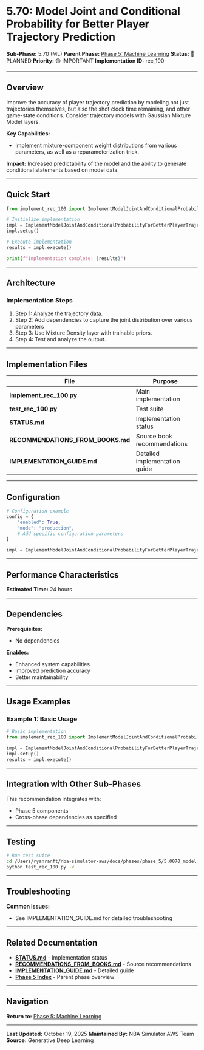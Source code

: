# 5.70: Model Joint and Conditional Probability for Better Player Trajectory Prediction

**Sub-Phase:** 5.70 (ML)
**Parent Phase:** [Phase 5: Machine Learning](../PHASE_5_INDEX.md)
**Status:** 🔵 PLANNED
**Priority:** 🟡 IMPORTANT
**Implementation ID:** rec_100

---

## Overview

Improve the accuracy of player trajectory prediction by modeling not just trajectories themselves, but also the shot clock time remaining, and other game-state conditions. Consider trajectory models with Gaussian Mixture Model layers.

**Key Capabilities:**
- Implement mixture-component weight distributions from various parameters, as well as a reparameterization trick.

**Impact:**
Increased predictability of the model and the ability to generate conditional statements based on model data.

---

## Quick Start

```python
from implement_rec_100 import ImplementModelJointAndConditionalProbabilityForBetterPlayerTrajectoryPrediction

# Initialize implementation
impl = ImplementModelJointAndConditionalProbabilityForBetterPlayerTrajectoryPrediction()
impl.setup()

# Execute implementation
results = impl.execute()

print(f"Implementation complete: {results}")
```

---

## Architecture

### Implementation Steps

1. Step 1: Analyze the trajectory data.
2. Step 2: Add dependencies to capture the joint distribution over various parameters
3. Step 3: Use Mixture Density layer with trainable priors.
4. Step 4: Test and analyze the output.

---

## Implementation Files

| File | Purpose |
|------|---------|
| **implement_rec_100.py** | Main implementation |
| **test_rec_100.py** | Test suite |
| **STATUS.md** | Implementation status |
| **RECOMMENDATIONS_FROM_BOOKS.md** | Source book recommendations |
| **IMPLEMENTATION_GUIDE.md** | Detailed implementation guide |

---

## Configuration

```python
# Configuration example
config = {
    "enabled": True,
    "mode": "production",
    # Add specific configuration parameters
}

impl = ImplementModelJointAndConditionalProbabilityForBetterPlayerTrajectoryPrediction(config=config)
```

---

## Performance Characteristics

**Estimated Time:** 24 hours

---

## Dependencies

**Prerequisites:**
- No dependencies

**Enables:**
- Enhanced system capabilities
- Improved prediction accuracy
- Better maintainability

---

## Usage Examples

### Example 1: Basic Usage

```python
# Basic implementation
from implement_rec_100 import ImplementModelJointAndConditionalProbabilityForBetterPlayerTrajectoryPrediction

impl = ImplementModelJointAndConditionalProbabilityForBetterPlayerTrajectoryPrediction()
impl.setup()
results = impl.execute()
```

---

## Integration with Other Sub-Phases

This recommendation integrates with:
- Phase 5 components
- Cross-phase dependencies as specified

---

## Testing

```bash
# Run test suite
cd /Users/ryanranft/nba-simulator-aws/docs/phases/phase_5/5.0070_model_joint_and_conditional_probability_for_better_player_tr
python test_rec_100.py -v
```

---

## Troubleshooting

**Common Issues:**
- See IMPLEMENTATION_GUIDE.md for detailed troubleshooting

---

## Related Documentation

- **[STATUS.md](STATUS.md)** - Implementation status
- **[RECOMMENDATIONS_FROM_BOOKS.md](RECOMMENDATIONS_FROM_BOOKS.md)** - Source recommendations
- **[IMPLEMENTATION_GUIDE.md](IMPLEMENTATION_GUIDE.md)** - Detailed guide
- **[Phase 5 Index](../PHASE_5_INDEX.md)** - Parent phase overview

---

## Navigation

**Return to:** [Phase 5: Machine Learning](../PHASE_5_INDEX.md)

---

**Last Updated:** October 19, 2025
**Maintained By:** NBA Simulator AWS Team
**Source:** Generative Deep Learning
